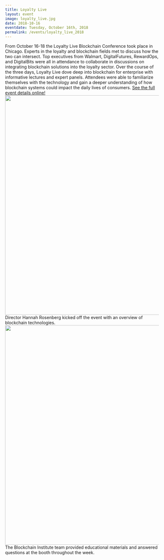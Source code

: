```yaml
---
title: Loyalty Live
layout: event
image: loyalty_live.jpg
date: 2018-10-16
eventdate: Tuesday, October 16th, 2018
permalink: /events/loyalty_live_2018
---
```

From October 16-18 the Loyalty Live Blockchain Conference took place in Chicago. Experts in the loyalty and blockchain fields met to discuss how the two can intersect. 
Top executives from Walmart, DigitalFutures, RewardOps, and DigitalBits were all in attendance to collaborate in discussions on integrating blockchain solutions into the loyalty sector.
Over the course of the three days, Loyalty Live dove deep into blockchain for enterprise with informative lectures and expert panels. Attendees were able to familiarize themselves with the technology and gain a deeper understanding of how blockchain systems could impact the daily lives of consumers. <a href="https://www.loyaltylive.com/">See the full event details online!</a>
<img src="https://theblockchaininstitute.org/wp-content/uploads/2018/11/IMG_3748.jpg" alt="" width="1080" height="720" /> 
Director Hannah Rosenberg kicked off the event with an overview of blockchain technologies.
<img src="https://theblockchaininstitute.org/wp-content/uploads/2018/11/IMG_3771.jpg" alt="" width="1080" height="720" /> 
The Blockchain Institute team provided educational materials and answered questions at the booth throughout the week.
